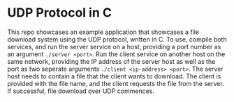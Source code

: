# UDP Protocol in C

This repo showcases an example application that showcases a file download system using the UDP protocol, written in C.
To use, compile both services, and run the server service on a host, providing a port number as an argument `./server <port>`. 
Run the client service on another host on the same network, providing the IP address of the server host as well as the port as two seperate arguments
`./client <ip-address> <port>`. The server host needs to contain a file that the client wants to download. The client is provided with the file name, and the client requests the file from the server. If successful, file download over UDP commences. 